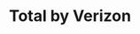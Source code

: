 ---
title: "Total by Verizon"
url: /chicago/total-by-verizon-north-milwaukee-avenue/
shop: mobile phone
---